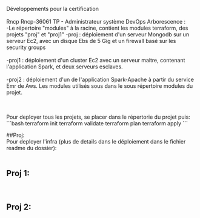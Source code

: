 Développements pour la certification </br>
</br>Rncp Rncp-36061
TP - Administrateur système DevOps
Arborescence : </br>
-Le répertoire "modules" à la racine, contient les modules terraform,  des projets "proj" et "proj1"
-proj : déploiement d'un serveur Mongodb sur un serveur Ec2, avec un disque Ebs de 5 Gig et un firewall basé sur les security groups</br>
</br>
-proj1 : déploiement d'un cluster Ec2 avec un serveur maitre, contenant l'application Spark, et deux serveurs esclaves.  </br>
</br>
-proj2 : déploiement d'un de l'application Spark-Apache à partir du service Emr de Aws. Les modules utilisés sous dans le sous répertoire modules du projet. </br>
</br>

</br>
Pour deployer tous les projets, se placer dans le répertorie du projet puis: 
```bash
terraform init
terraform validate
terraform plan
terraform apply
```


##Proj: </br>
Pour deployer l'infra (plus de details dans le déploiement dans le fichier readme du dossier):</br>
</br>

## Proj 1:</br>
</br>


## Proj 2: </br>
</br>

